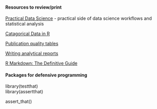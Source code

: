 #### Resources to review/print

[Practical Data Science](https://peerj.com/collections/50-practicaldatascistats/) - practical side of data science workflows and statistical analysis

[Catagorical Data in R](https://www.amelia.mn/WranglingCats.pdf)

[Publication quality tables](https://gt.rstudio.com/)

[Writing analytical reports](https://twitter.com/MikeKSmith/)

[R Markdown: The Definitive Guide](https://bookdown.org/yihui/rmarkdown/)



#### Packages for defensive programming
library(testthat)  
library(assertthat)

assert_that()
